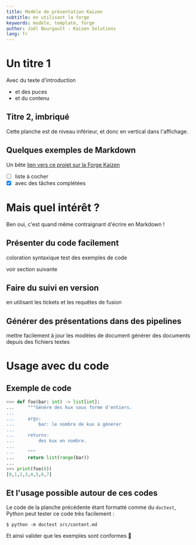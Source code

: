 ```yaml
---
title: Modèle de présentation Kaizen
subtitle: en utilisant la forge
keywords: modèle, template, forge
author: Joël Bourgault - Kaizen Solutions
lang: fr
---
```


# Un titre 1

Avec du texte d'introduction

- et des puces
- et du contenu

## Titre 2, imbriqué

Cette planche est de niveau inférieur, et donc en vertical dans l'affichage.

## Quelques exemples de Markdown

Un bête [lien vers ce projet sur la Forge Kaizen][1]

- [ ] liste à cocher
- [x] avec des tâches complétées

[1]: https://forge.kaizen-solutions.net/-/ide/project/poles/pole-synergie/pr-sentations/presentations-sur-la-forge-kaizen/tree/1-creer-bases-de-la-presentation/


# Mais quel intérêt ?

Ben oui, c'est quand même contraignant d'écrire en Markdown !

## Présenter du code facilement 

coloration syntaxique 
test des exemples de code

voir section suivante

## Faire du suivi en version

en utilisant les tickets et les requêtes de fusion

## Générer des présentations dans des pipelines

mettre facilement à jour les modèles de document
générer des documents depuis des fichiers textes


# Usage avec du code

## Exemple de code

```python
>>> def foo(bar: int) -> list[int]:
...     """Génère des kux sous forme d'entiers.
... 
...     args:
...         bar: le nombre de kux à générer
...     
...     returns:
...         des kux en nombre.
...     
...     """
...     return list(range(bar))
... 
>>> print(foo(8))
[0,1,2,3,4,5,6,7]

```

## Et l'usage possible autour de ces codes

Le code de la planche précédente étant formatté comme du `doctest`,
Python peut tester ce code très facilement :

```
$ python -m doctest src/content.md
```

Et ainsi valider que les exemples sont conformes 🤩
